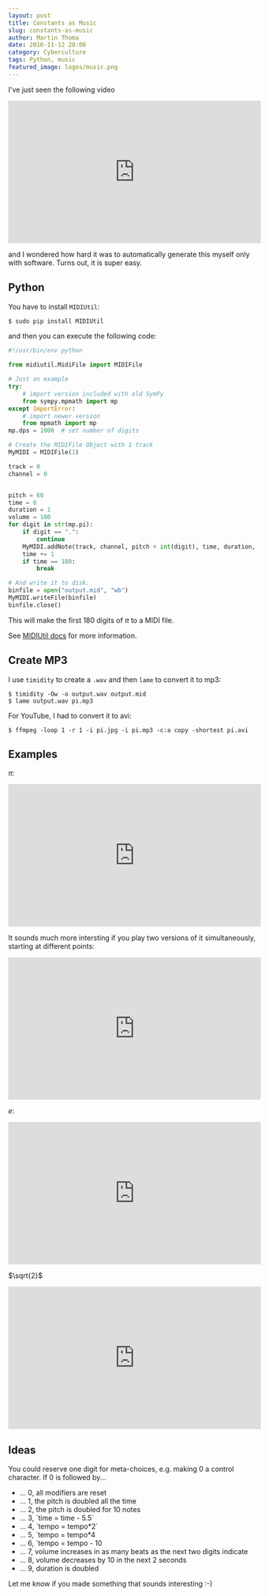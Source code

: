 ```yaml
---
layout: post
title: Constants as Music
slug: constants-as-music
author: Martin Thoma
date: 2016-11-12 20:00
category: Cyberculture
tags: Python, music
featured_image: logos/music.png
---
```


I've just seen the following video

<iframe width="512" height="288" src="https://www.youtube-nocookie.com/embed/wK7tq7L0N8E?rel=0" frameborder="0" allowfullscreen></iframe>

and I wondered how hard it was to automatically generate this myself only with
software. Turns out, it is super easy.


## Python

You have to install `MIDIUtil`:

```bash
$ sudo pip install MIDIUtil
```

and then you can execute the following code:

```python
#!/usr/bin/env python

from midiutil.MidiFile import MIDIFile

# Just an example
try:
    # import version included with old SymPy
    from sympy.mpmath import mp
except ImportError:
    # import newer version
    from mpmath import mp
mp.dps = 1000  # set number of digits

# Create the MIDIFile Object with 1 track
MyMIDI = MIDIFile(1)

track = 0
channel = 0


pitch = 60
time = 0
duration = 1
volume = 100
for digit in str(mp.pi):
    if digit == ".":
        continue
    MyMIDI.addNote(track, channel, pitch + int(digit), time, duration, volume)
    time += 1
    if time == 180:
        break

# And write it to disk.
binfile = open("output.mid", "wb")
MyMIDI.writeFile(binfile)
binfile.close()
```

This will make the first 180 digits of $\pi$ to a MIDI file.

See [MIDIUtil docs](http://midiutil.readthedocs.io/en/latest/) for more
information.


## Create MP3

I use `timidity` to create a `.wav` and then `lame` to convert it to mp3:

```shell
$ timidity -Ow -o output.wav output.mid
$ lame output.wav pi.mp3
```

For YouTube, I had to convert it to avi:

```shell
$ ffmpeg -loop 1 -r 1 -i pi.jpg -i pi.mp3 -c:a copy -shortest pi.avi
```


## Examples

$\pi$:

<iframe width="512" height="288" src="https://www.youtube-nocookie.com/embed/FQOcFjFdFWc?rel=0" frameborder="0" allowfullscreen></iframe>

It sounds much more intersting if you play two versions of it simultaneously, starting at different points:

<iframe width="512" height="288" src="https://www.youtube-nocookie.com/embed/-rRIg95QJHc?rel=0" frameborder="0" allowfullscreen></iframe>

$e$:

<iframe width="512" height="288" src="https://www.youtube-nocookie.com/embed/URnjSCYupu4?rel=0" frameborder="0" allowfullscreen></iframe>

$\sqrt{2}$

<iframe width="512" height="288" src="https://www.youtube-nocookie.com/embed/DKPSRozxUHA?rel=0" frameborder="0" allowfullscreen></iframe>

## Ideas

You could reserve one digit for meta-choices, e.g. making 0 a control character.
If 0 is followed by...

<ul>
     <li>... 0, all modifiers are reset</li>
     <li>... 1, the pitch is doubled all the time</li>
     <li>... 2, the pitch is doubled for 10 notes</li>
     <li>... 3, `time = time - 5.5`</li>
     <li>... 4, `tempo = tempo*2`</li>
     <li>... 5, `tempo = tempo*4</li>
     <li>... 6, `tempo = tempo - 10</li>
     <li>... 7, volume increases in as many beats as the next two digits indicate</li>
     <li>... 8, volume decreases by 10 in the next 2 seconds</li>
     <li>... 9, duration is doubled</li>
 </ul>

Let me know if you made something that sounds interesting :-)
